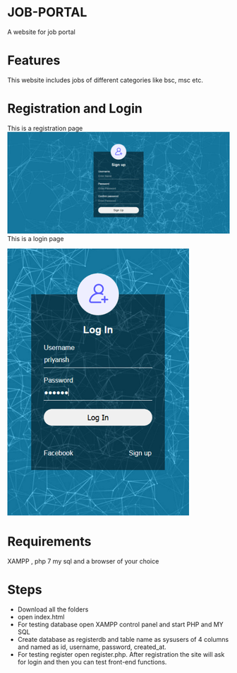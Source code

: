 # JOB-PORTAL
A website for job portal
# Features
This website includes jobs of different categories like bsc, msc etc.
# Registration and Login
This is a registration page
![](screenshots/registration.PNG)
This is a login page


![](screenshots/login.PNG)
# Requirements
XAMPP , php 7 my sql and a browser of your choice
# Steps
* Download all the folders
* open index.html
* For testing database open XAMPP control panel and start PHP and MY SQL
* Create database as registerdb and table name as sysusers of 4 columns and named as id, username, password, created_at.
* For testing register open register.php. After registration the site will ask for login and then you can test front-end functions.
